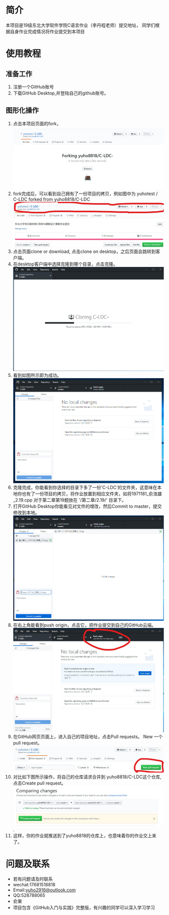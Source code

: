 # 简介
本项目是19级东北大学软件学院C语言作业（李丹程老师）提交地址，
同学们根据自身作业完成情况将作业提交到本项目
# 使用教程
## 准备工作
1. 注册一个GitHub账号
2. 下载GitHub Desktop,并登陆自己的github账号。

## 图形化操作
1. 点击本项目页面的fork，![image](./图片附件/2019-10-16_114524.jpg)
2. fork完成后，可以看到自己拥有了一份项目的拷贝，例如图中为 yuhotest / C-LDC forked from yuho8818/C-LDC![image](./图片附件/2019-10-16_115012_LI.jpg)
3. 点击页面clone or download, 点击clone on desktop，之后页面会跳转到客户端。
4. 在desktop客户端中选择克隆到哪个目录，点击克隆。![image](./图片附件/2019-10-16_105554.jpg)
5. 看到如图所示即为成功。![image](./图片附件/2019-10-16_105846.jpg)
6. 克隆完成，你能看到你选择的目录下多了一份'C-LDC'的文件夹，这意味在本地你也有了一份项目的拷贝，将作业放置到相应文件夹，如将1971181_俞浩雄_2.19.cpp 对于第二章第19题放在 '/第二章/2.19/' 目录下。
7. 打开GitHub Desktop你能看见对文件的增改，然后Commit to master，提交修改到本地。 ![image](./图片附件/2019-10-16_110351.jpg)
8. 在右上角能看到push origin，点击它，把作业提交到自己的GitHub云端。![image](./图片附件/2019-10-16_110553_LI.jpg)
9. 在GitHub网页页面上，进入自己的项目地址，点击Pull requests。 New 一个 pull request。![image](./图片附件/2019-10-16_115202_LI.jpg)
10. 对比如下图所示操作，将自己的仓库请求合并到 yuho8818/C-LDC这个仓库,点击Create pull request。![image](./图片附件/2019-10-16_115251.jpg).
11. 这样，你的作业就推送到了yuho8818的仓库上，也意味着你的作业交上来了。


# 问题及联系
- 若有问题请及时联系
- wechat:17681518818
- Email:yuho2916@outlook.com
- QQ:528788065
- 俞果
- 项目包含《GitHub入门与实践》完整版，有兴趣的同学可以深入学习学习
